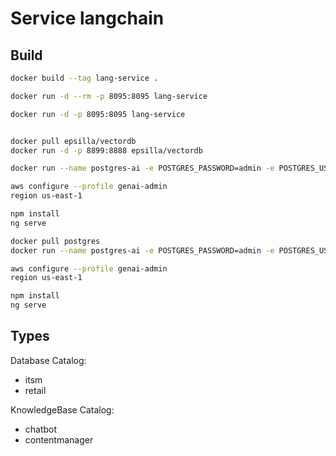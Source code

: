 # Service langchain

## Build

```bash
docker build --tag lang-service .

docker run -d --rm -p 8095:8095 lang-service

docker run -d -p 8095:8095 lang-service


docker pull epsilla/vectordb
docker run -d -p 8899:8888 epsilla/vectordb

docker run --name postgres-ai -e POSTGRES_PASSWORD=admin -e POSTGRES_USER=admin -e POSTGRES_DB=pruebas -p 5432:5432 -d postgres

aws configure --profile genai-admin
region us-east-1

npm install
ng serve

docker pull postgres
docker run --name postgres-ai -e POSTGRES_PASSWORD=admin -e POSTGRES_USER=admin -e POSTGRES_DB=pruebas -p 5432:5432 -d postgres

aws configure --profile genai-admin
region us-east-1

npm install
ng serve
```

## Types

Database Catalog:
* itsm
* retail

KnowledgeBase Catalog:
* chatbot
* contentmanager